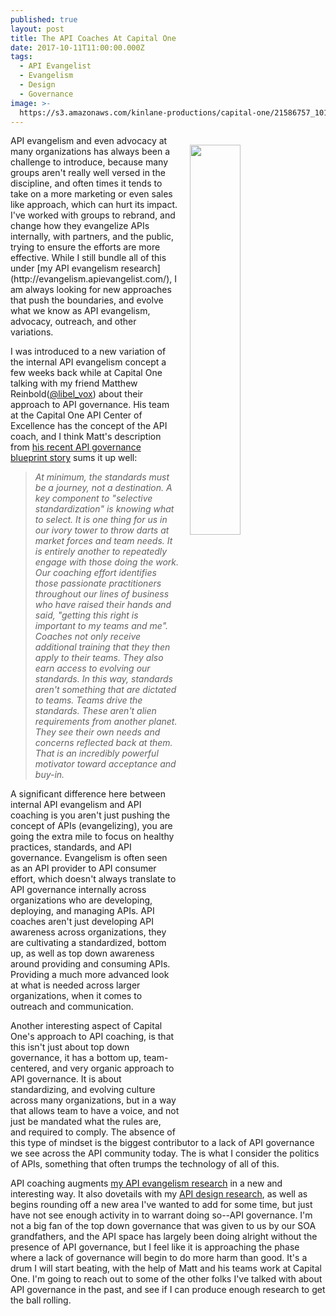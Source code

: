 ```yaml
---
published: true
layout: post
title: The API Coaches At Capital One
date: 2017-10-11T11:00:00.000Z
tags:
  - API Evangelist
  - Evangelism
  - Design
  - Governance
image: >-
  https://s3.amazonaws.com/kinlane-productions/capital-one/21586757_10155715320589813_1876210064026688571_o.jpg
---
```

<p><img src="https://s3.amazonaws.com/kinlane-productions/capital-one/21586757_10155715320589813_1876210064026688571_o.jpg" align="right" width="40%" style="padding: 15px;" /></p>API evangelism and even advocacy at many organizations has always been a challenge to introduce, because many groups aren't really well versed in the discipline, and often times it tends to take on a more marketing or even sales like approach, which can hurt its impact. I've worked with groups to rebrand, and change how they evangelize APIs internally, with partners, and the public, trying to ensure the efforts are more effective. While I still bundle all of this under [my API evangelism research](http://evangelism.apievangelist.com/), I am always looking for new approaches that push the boundaries, and evolve what we know as API evangelism, advocacy, outreach, and other variations.

I was introduced to a new variation of the internal API evangelism concept a few weeks back while at Capital One talking with my friend Matthew Reinbold([@libel_vox](https://twitter.com/libel_vox)) about their approach to API governance. His team at the Capital One API Center of Excellence has the concept of the API coach, and I think Matt's description from [his recent API governance blueprint story](https://matthewreinbold.com/2017/10/03/API-Governance-Blueprint/) sums it up well:

> _At minimum, the standards must be a journey, not a destination. A key component to "selective standardization" is knowing what to select. It is one thing for us in our ivory tower to throw darts at market forces and team needs. It is entirely another to repeatedly engage with those doing the work.
Our coaching effort identifies those passionate practitioners throughout our lines of business who have raised their hands and said, "getting this right is important to my teams and me". Coaches not only receive additional training that they then apply to their teams. They also earn access to evolving our standards.
In this way, standards aren't something that are dictated to teams. Teams drive the standards. These aren't alien requirements from another planet. They see their own needs and concerns reflected back at them. That is an incredibly powerful motivator toward acceptance and buy-in._

A significant difference here between internal API evangelism and API coaching is you aren't just pushing the concept of APIs (evangelizing), you are going the extra mile to focus on healthy practices, standards, and API governance. Evangelism is often seen as an API provider to API consumer effort, which doesn't always translate to API governance internally across organizations who are developing, deploying, and managing APIs. API coaches aren't just developing API awareness across organizations, they are cultivating a standardized, bottom up, as well as top down awareness around providing and consuming APIs. Providing a much more advanced look at what is needed across larger organizations, when it comes to outreach and communication.

Another interesting aspect of Capital One's approach to API coaching, is that this isn't just about top down governance, it has a bottom up, team-centered, and very organic approach to API governance. It is about standardizing, and evolving culture across many organizations, but in a way that allows team to have a voice, and not just be mandated what the rules are, and required to comply. The absence of this type of mindset is the biggest contributor to a lack of API governance we see across the API community today. The is what I consider the politics of APIs, something that often trumps the technology of all of this.

API coaching augments [my API evangelism research](http://evangelism.apievangelist.com/) in a new and interesting way. It also dovetails with my [API design research](http://design.apievangelist.com/), as well as begins rounding off a new area I've wanted to add for some time, but just have not see enough activity in to warrant doing so--API governance. I'm not a big fan of the top down governance that was given to us by our SOA grandfathers, and the API space has largely been doing alright without the presence of API governance, but I feel like it is approaching the phase where a lack of governance will begin to do more harm than good. It's a drum I will start beating, with the help of Matt and his teams work at Capital One. I'm going to reach out to some of the other folks I've talked with about API governance in the past, and see if I can produce enough research to get the ball rolling.

